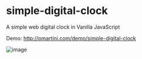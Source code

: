 # simple-digital-clock
A simple web digital clock in Vanilla JavaScript

Demo: http://omartini.com/demo/simple-digital-clock

![image](https://github.com/user-attachments/assets/42a618fd-546e-473c-a4db-e66165cfe408)
